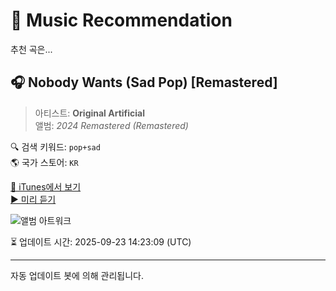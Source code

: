 
# 🎵 Music Recommendation

추천 곡은...

## 🎧 Nobody Wants (Sad Pop) [Remastered]  
> 아티스트: **Original Artificial**  
> 앨범: _2024 Remastered (Remastered)_  

🔍 검색 키워드: `pop+sad`  
🌎 국가 스토어: `KR`

[🔗 iTunes에서 보기](https://music.apple.com/kr/album/nobody-wants-sad-pop-remastered/1787070353?i=1787070361&uo=4)  
[▶️ 미리 듣기](https://audio-ssl.itunes.apple.com/itunes-assets/AudioPreview211/v4/db/93/91/db93917a-eeb1-080d-8bf4-591865e42596/mzaf_8620486659516479022.plus.aac.p.m4a)

![앨범 아트워크](https://is1-ssl.mzstatic.com/image/thumb/Music211/v4/c8/5b/59/c85b591c-3f73-0bcb-5144-3e1c8102864f/artwork.jpg/100x100bb.jpg)

⏳ 업데이트 시간: 2025-09-23 14:23:09 (UTC)

---
자동 업데이트 봇에 의해 관리됩니다.
